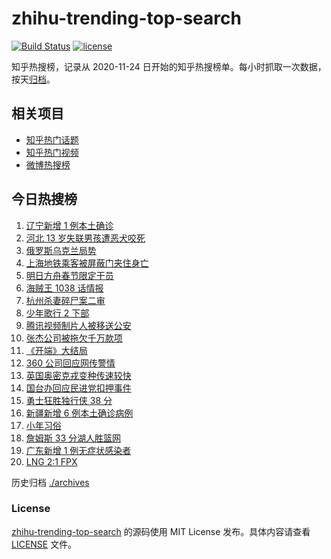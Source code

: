 # zhihu-trending-top-search

[![Build Status](https://github.com/justjavac/zhihu-trending-top-search/workflows/ci/badge.svg?branch=main)](https://github.com/justjavac/zhihu-trending-top-search/actions)
[![license](https://img.shields.io/github/license/justjavac/zhihu-trending-top-search)](https://github.com/justjavac/zhihu-trending-top-search/blob/main/LICENSE)

知乎热搜榜，记录从 2020-11-24 日开始的知乎热搜榜单。每小时抓取一次数据，按天[归档](./archives)。

## 相关项目

- [知乎热门话题](https://github.com/justjavac/zhihu-trending-hot-questions)
- [知乎热门视频](https://github.com/justjavac/zhihu-trending-hot-video)
- [微博热搜榜](https://github.com/justjavac/weibo-trending-hot-search)

## 今日热搜榜

<!-- BEGIN -->
<!-- 最后更新时间 Thu Jan 27 2022 07:06:54 GMT+0800 (China Standard Time) -->

1. [辽宁新增 1 例本土确诊](https://www.zhihu.com/search?q=辽宁新增)
1. [河北 13 岁失联男孩遭恶犬咬死](https://www.zhihu.com/search?q=河北失联男孩)
1. [俄罗斯乌克兰局势](https://www.zhihu.com/search?q=俄罗斯乌克兰)
1. [上海地铁乘客被屏蔽门夹住身亡](https://www.zhihu.com/search?q=上海地铁)
1. [明日方舟春节限定干员](https://www.zhihu.com/search?q=明日方舟)
1. [海贼王 1038 话情报](https://www.zhihu.com/search?q=海贼王)
1. [杭州杀妻碎尸案二审](https://www.zhihu.com/search?q=杭州杀妻碎尸案)
1. [少年歌行 2 下部](https://www.zhihu.com/search?q=少年歌行)
1. [腾讯视频制片人被移送公安](https://www.zhihu.com/search?q=腾讯视频制片人)
1. [张杰公司被拖欠千万款项](https://www.zhihu.com/search?q=张杰公司)
1. [《开端》大结局](https://www.zhihu.com/search?q=开端大结局)
1. [360 公司回应网传警情](https://www.zhihu.com/search?q=360)
1. [英国奥密克戎变种传速较快](https://www.zhihu.com/search?q=英国奥密克戎变种)
1. [国台办回应民进党扣押事件](https://www.zhihu.com/search?q=国台办)
1. [勇士狂胜独行侠 38 分](https://www.zhihu.com/search?q=勇士)
1. [新疆新增 6 例本土确诊病例](https://www.zhihu.com/search?q=新疆疫情)
1. [小年习俗](https://www.zhihu.com/search?q=小年)
1. [詹姆斯 33 分湖人胜篮网](https://www.zhihu.com/search?q=湖人)
1. [广东新增 1 例无症状感染者](https://www.zhihu.com/search?q=广东新增)
1. [LNG 2:1 FPX](https://www.zhihu.com/search?q=lng)

<!-- END -->

历史归档 [./archives](./archives)

### License

[zhihu-trending-top-search](https://github.com/justjavac/zhihu-trending-top-search)
的源码使用 MIT License 发布。具体内容请查看 [LICENSE](./LICENSE) 文件。
